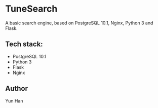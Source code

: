 # TuneSearch
A basic search engine, based on PostgreSQL 10.1, Nginx, Python 3 and Flask.

## Tech stack:

* PostgreSQL 10.1
* Python 3
* Flask
* Nginx

## Author

Yun Han
